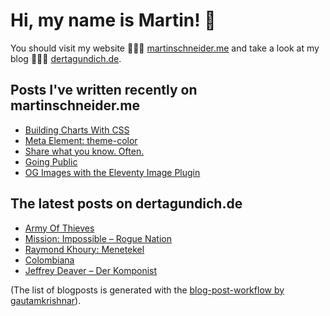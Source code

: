 # Hi, my name is Martin! 👋 
You should visit my website 👨🏼‍💻  [martinschneider.me](https://martinschneider.me) and take a look at my blog 🤷🏼‍♂️ [dertagundich.de](https://www.dertagundich.de).

## Posts I've written recently on martinschneider.me
<!-- MSME-POST-LIST:START -->
- [Building Charts With CSS](https://martinschneider.me/articles/building-charts-with-css/)
- [Meta Element: theme-color](https://martinschneider.me/articles/meta-tag-theme-color/)
- [Share what you know. Often.](https://martinschneider.me/articles/share-what-you-know-often/)
- [Going Public](https://martinschneider.me/articles/going-public/)
- [OG Images with the Eleventy Image Plugin](https://martinschneider.me/articles/og-images-with-the-eleventy-image-plugin/)
<!-- MSME-POST-LIST:END -->

## The latest posts on dertagundich.de
<!-- DTUI-POST-LIST:START -->
- [Army Of Thieves](https://www.dertagundich.de/2021/12/27/army-of-thieves/)
- [Mission: Impossible – Rogue Nation](https://www.dertagundich.de/2021/12/21/mission-impossible-rogue-nation/)
- [Raymond Khoury: Menetekel](https://www.dertagundich.de/2021/12/19/raymond-khoury-menetekel/)
- [Colombiana](https://www.dertagundich.de/2021/12/12/colombiana/)
- [Jeffrey Deaver – Der Komponist](https://www.dertagundich.de/2021/12/03/jeffrey-deaver-der-komponist/)
<!-- DTUI-POST-LIST:END -->

(The list of blogposts is generated with the [blog-post-workflow by gautamkrishnar](https://github.com/gautamkrishnar/blog-post-workflow)).
